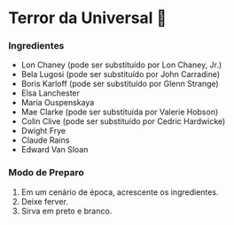 # Terror da Universal :bat:

### Ingredientes

- Lon Chaney (pode ser substituído por Lon Chaney, Jr.)
- Bela Lugosi (pode ser substituído por John Carradine)
- Boris Karloff (pode ser substituído por Glenn Strange)
- Elsa Lanchester
- Maria Ouspenskaya
- Mae Clarke (pode ser substituída por Valerie Hobson)
- Colin Clive (pode ser substituído por Cedric Hardwicke)
- Dwight Frye
- Claude Rains
- Edward Van Sloan

### Modo de Preparo

1. Em um cenário de época, acrescente os ingredientes.
2. Deixe ferver.
3. Sirva em preto e branco.

